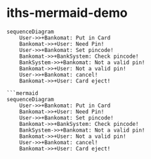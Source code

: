 # iths-mermaid-demo

```mermaid
sequenceDiagram
    User->>+Bankomat: Put in Card
    Bankomat->>+User: Need Pin!
    User->>+Bankomat: Set pincode!
    Bankomat->>+BankSystem: Check pincode!
    BankSystem->>+Bankomat: Not a valid pin!
    Bankomat->>+User: Not a valid pin!
    User->>+Bankomat: cancel!
    Bankomat->>+User: Card eject!
    
```mermaid
sequenceDiagram
    User->>+Bankomat: Put in Card
    Bankomat->>+User: Need Pin!
    User->>+Bankomat: Set pincode!
    Bankomat->>+BankSystem: Check pincode!
    BankSystem->>+Bankomat: Not a valid pin!
    Bankomat->>+User: Not a valid pin!
    User->>+Bankomat: cancel!
    Bankomat->>+User: Card eject!

